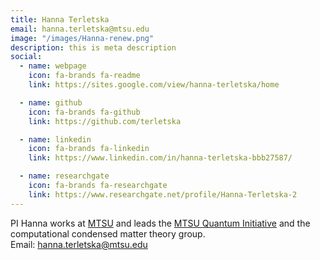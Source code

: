 ```yaml
---
title: Hanna Terletska
email: hanna.terletska@mtsu.edu
image: "/images/Hanna-renew.png"
description: this is meta description
social:
  - name: webpage
    icon: fa-brands fa-readme
    link: https://sites.google.com/view/hanna-terletska/home

  - name: github
    icon: fa-brands fa-github
    link: https://github.com/terletska

  - name: linkedin
    icon: fa-brands fa-linkedin
    link: https://www.linkedin.com/in/hanna-terletska-bbb27587/

  - name: researchgate
    icon: fa-brands fa-researchgate
    link: https://www.researchgate.net/profile/Hanna-Terletska-2
---
```

PI Hanna works at [MTSU](https://www.mtsu.edu) and leads the [MTSU Quantum Initiative](https://quantum.mtsu.edu) and the computational condensed matter theory group. <br> 
Email: hanna.terletska@mtsu.edu 

